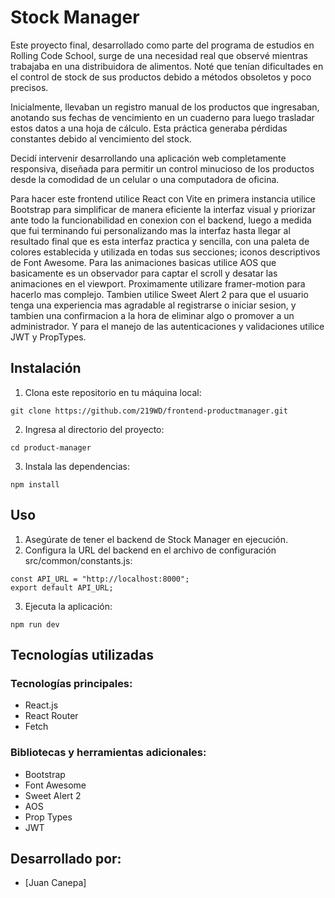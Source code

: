 # Stock Manager

Este proyecto final, desarrollado como parte del programa de estudios en Rolling Code School, surge de una necesidad real que observé mientras trabajaba en una distribuidora de alimentos. Noté que tenían dificultades en el control de stock de sus productos debido a métodos obsoletos y poco precisos.

Inicialmente, llevaban un registro manual de los productos que ingresaban, anotando sus fechas de vencimiento en un cuaderno para luego trasladar estos datos a una hoja de cálculo. Esta práctica generaba pérdidas constantes debido al vencimiento del stock.

Decidí intervenir desarrollando una aplicación web completamente responsiva, diseñada para permitir un control minucioso de los productos desde la comodidad de un celular o una computadora de oficina.

Para hacer este frontend utilice React con Vite en primera instancia utilice Bootstrap para simplificar de manera eficiente la interfaz visual y priorizar ante todo la funcionabilidad en conexion con el backend, luego a medida que fui terminando fui personalizando mas la interfaz hasta llegar al resultado final que es esta interfaz practica y sencilla, con una paleta de colores establecida y utilizada en todas sus secciones; iconos descriptivos de Font Awesome. Para las animaciones basicas utilice AOS que basicamente es un observador para captar el scroll y desatar las animaciones en el viewport. Proximamente utilizare framer-motion para hacerlo mas complejo. Tambien utilice Sweet Alert 2 para que el usuario tenga una experiencia mas agradable al registrarse o iniciar sesion, y tambien una confirmacion a la hora de eliminar algo o promover a un administrador. Y para el manejo de las autenticaciones y validaciones utilice JWT y PropTypes.
## Instalación

1. Clona este repositorio en tu máquina local:
```
git clone https://github.com/219WD/frontend-productmanager.git
```
2. Ingresa al directorio del proyecto:
```
cd product-manager
```
3. Instala las dependencias:
```
npm install
```

## Uso

1. Asegúrate de tener el backend de Stock Manager en ejecución.
2. Configura la URL del backend en el archivo de configuración src/common/constants.js:

```
const API_URL = "http://localhost:8000";
export default API_URL;
```
3. Ejecuta la aplicación:
```
npm run dev
```

## Tecnologías utilizadas

### Tecnologías principales:
- React.js
- React Router
- Fetch

### Bibliotecas y herramientas adicionales:
- Bootstrap
- Font Awesome
- Sweet Alert 2
- AOS
- Prop Types
- JWT

## Desarrollado por:
- [Juan Canepa]

